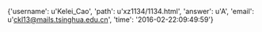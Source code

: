 {'username': u'Kelei_Cao', 'path': u'xz1134/1134.html', 'answer': u'A', 'email': u'ckl13@mails.tsinghua.edu.cn', 'time': '2016-02-22:09:49:59'}